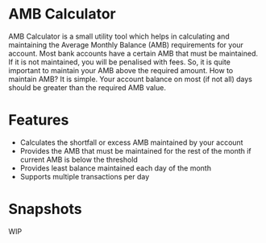 # AMB Calculator

AMB Calculator is a small utility tool which helps in calculating and maintaining the Average Monthly Balance (AMB) requirements for your account.
Most bank accounts have a certain AMB that must be maintained. If it is not maintained, you will be penalised with fees. So, it is quite important to maintain your AMB above the required amount.
How to maintain AMB? It is simple. Your account balance on most (if not all) days should be greater than the required AMB value.

# Features

* Calculates the shortfall or excess AMB maintained by your account
* Provides the AMB that must be maintained for the rest of the month if current AMB is below the threshold
* Provides least balance maintained each day of the month
* Supports multiple transactions per day

# Snapshots

WIP